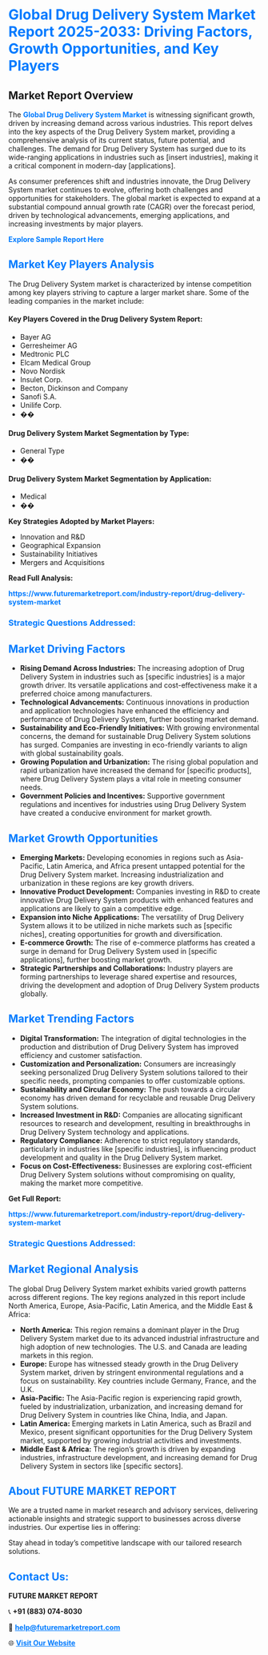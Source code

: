 <h1 style="color: #007BFF;">Global Drug Delivery System Market Report 2025-2033: Driving Factors, Growth Opportunities, and Key Players</h1>

<section id="overview">
<h2>Market Report Overview</h2>
<p>The <a href="https://www.futuremarketreport.com/industry-report/drug-delivery-system-market" style="color: #007BFF; text-decoration: none;"><strong>Global Drug Delivery System Market</strong></a> is witnessing significant growth, driven by increasing demand across various industries. This report delves into the key aspects of the Drug Delivery System market, providing a comprehensive analysis of its current status, future potential, and challenges. The demand for Drug Delivery System has surged due to its wide-ranging applications in industries such as [insert industries], making it a critical component in modern-day [applications].</p>
<p>As consumer preferences shift and industries innovate, the Drug Delivery System market continues to evolve, offering both challenges and opportunities for stakeholders. The global market is expected to expand at a substantial compound annual growth rate (CAGR) over the forecast period, driven by technological advancements, emerging applications, and increasing investments by major players.</p>
</section>

<section id="overview">
<p><a href="https://www.futuremarketreport.com/request-sample/reportId=117267" style="color: #007BFF; text-decoration: none;"><strong>Explore Sample Report Here</strong></a></p>
</section>

<section id="key-players">
<h2 style="color: #007BFF;">Market Key Players Analysis</h2>
<p>The Drug Delivery System market is characterized by intense competition among key players striving to capture a larger market share. Some of the leading companies in the market include:</p>
<h4>Key Players Covered in the Drug Delivery System Report:</h4>
<ul><li>Bayer AG</li><li>Gerresheimer AG</li><li>Medtronic PLC</li><li>Elcam Medical Group</li><li>Novo Nordisk</li><li>Insulet Corp.</li><li>Becton, Dickinson and Company</li><li>Sanofi S.A.</li><li>Unilife Corp.</li><li>��</li></ul>
<h4>Drug Delivery System Market Segmentation by Type:</h4>
<ul><li>General Type</li><li>��</li></ul>

<h4>Drug Delivery System Market Segmentation by Application:</h4>
<ul><li>Medical</li><li>��</li></ul>
<p><strong>Key Strategies Adopted by Market Players:</strong></p>
<ul>
<li>Innovation and R&D</li>
<li>Geographical Expansion</li>
<li>Sustainability Initiatives</li>
<li>Mergers and Acquisitions</li>
</ul>
</section>

<section>
<p><strong>Read Full Analysis: </strong></p><a href="https://www.futuremarketreport.com/industry-report/drug-delivery-system-market" style="color: #007BFF; text-decoration: none;"><strong>https://www.futuremarketreport.com/industry-report/drug-delivery-system-market</strong></a>
<h3 style="color: #007BFF;">Strategic Questions Addressed:</h3>
</section>

<section id="driving-factors">
<h2 style="color: #007BFF;">Market Driving Factors</h2>
<ul>
<li><strong>Rising Demand Across Industries:</strong> The increasing adoption of Drug Delivery System in industries such as [specific industries] is a major growth driver. Its versatile applications and cost-effectiveness make it a preferred choice among manufacturers.</li>
<li><strong>Technological Advancements:</strong> Continuous innovations in production and application technologies have enhanced the efficiency and performance of Drug Delivery System, further boosting market demand.</li>
<li><strong>Sustainability and Eco-Friendly Initiatives:</strong> With growing environmental concerns, the demand for sustainable Drug Delivery System solutions has surged. Companies are investing in eco-friendly variants to align with global sustainability goals.</li>
<li><strong>Growing Population and Urbanization:</strong> The rising global population and rapid urbanization have increased the demand for [specific products], where Drug Delivery System plays a vital role in meeting consumer needs.</li>
<li><strong>Government Policies and Incentives:</strong> Supportive government regulations and incentives for industries using Drug Delivery System have created a conducive environment for market growth.</li>
</ul>
</section>

<section id="growth-opportunities">
<h2 style="color: #007BFF;">Market Growth Opportunities</h2>
<ul>
<li><strong>Emerging Markets:</strong> Developing economies in regions such as Asia-Pacific, Latin America, and Africa present untapped potential for the Drug Delivery System market. Increasing industrialization and urbanization in these regions are key growth drivers.</li>
<li><strong>Innovative Product Development:</strong> Companies investing in R&D to create innovative Drug Delivery System products with enhanced features and applications are likely to gain a competitive edge.</li>
<li><strong>Expansion into Niche Applications:</strong> The versatility of Drug Delivery System allows it to be utilized in niche markets such as [specific niches], creating opportunities for growth and diversification.</li>
<li><strong>E-commerce Growth:</strong> The rise of e-commerce platforms has created a surge in demand for Drug Delivery System used in [specific applications], further boosting market growth.</li>
<li><strong>Strategic Partnerships and Collaborations:</strong> Industry players are forming partnerships to leverage shared expertise and resources, driving the development and adoption of Drug Delivery System products globally.</li>
</ul>
</section>

<section id="trending-factors">
<h2 style="color: #007BFF;">Market Trending Factors</h2>
<ul>
<li><strong>Digital Transformation:</strong> The integration of digital technologies in the production and distribution of Drug Delivery System has improved efficiency and customer satisfaction.</li>
<li><strong>Customization and Personalization:</strong> Consumers are increasingly seeking personalized Drug Delivery System solutions tailored to their specific needs, prompting companies to offer customizable options.</li>
<li><strong>Sustainability and Circular Economy:</strong> The push towards a circular economy has driven demand for recyclable and reusable Drug Delivery System solutions.</li>
<li><strong>Increased Investment in R&D:</strong> Companies are allocating significant resources to research and development, resulting in breakthroughs in Drug Delivery System technology and applications.</li>
<li><strong>Regulatory Compliance:</strong> Adherence to strict regulatory standards, particularly in industries like [specific industries], is influencing product development and quality in the Drug Delivery System market.</li>
<li><strong>Focus on Cost-Effectiveness:</strong> Businesses are exploring cost-efficient Drug Delivery System solutions without compromising on quality, making the market more competitive.</li>
</ul>
</section>

<section>
<p><strong>Get Full Report: </strong></p><a href="https://www.futuremarketreport.com/industry-report/drug-delivery-system-market" style="color: #007BFF; text-decoration: none;"><strong>https://www.futuremarketreport.com/industry-report/drug-delivery-system-market</strong></a>
<h3 style="color: #007BFF;">Strategic Questions Addressed:</h3>
</section>


<section id="regional-analysis">
<h2 style="color: #007BFF;">Market Regional Analysis</h2>
<p>The global Drug Delivery System market exhibits varied growth patterns across different regions. The key regions analyzed in this report include North America, Europe, Asia-Pacific, Latin America, and the Middle East & Africa:</p>
<ul>
<li><strong>North America:</strong> This region remains a dominant player in the Drug Delivery System market due to its advanced industrial infrastructure and high adoption of new technologies. The U.S. and Canada are leading markets in this region.</li>
<li><strong>Europe:</strong> Europe has witnessed steady growth in the Drug Delivery System market, driven by stringent environmental regulations and a focus on sustainability. Key countries include Germany, France, and the U.K.</li>
<li><strong>Asia-Pacific:</strong> The Asia-Pacific region is experiencing rapid growth, fueled by industrialization, urbanization, and increasing demand for Drug Delivery System in countries like China, India, and Japan.</li>
<li><strong>Latin America:</strong> Emerging markets in Latin America, such as Brazil and Mexico, present significant opportunities for the Drug Delivery System market, supported by growing industrial activities and investments.</li>
<li><strong>Middle East & Africa:</strong> The region’s growth is driven by expanding industries, infrastructure development, and increasing demand for Drug Delivery System in sectors like [specific sectors].</li>
</ul>
</section>

<footer>
<h2 style="color: #007BFF;">About FUTURE MARKET REPORT</h2>
<p>We are a trusted name in market research and advisory services, delivering actionable insights and strategic support to businesses across diverse industries. Our expertise lies in offering:</p>

<p>Stay ahead in today’s competitive landscape with our tailored research solutions.</p>

<h2 style="color: #007BFF;">Contact Us:</h2>
<p><strong>FUTURE MARKET REPORT</strong></p>
<p>📞 <strong>+91 (883) 074-8030</strong></p>
<p>📧 <strong><a href="mailto:help@futuremarketreport.com" style="color: #007BFF;">help@futuremarketreport.com</a></strong></p>
<p>🌐 <strong><a href="https://www.futuremarketreport.com/" style="color: #007BFF;">Visit Our Website</a></strong></p>
</footer>